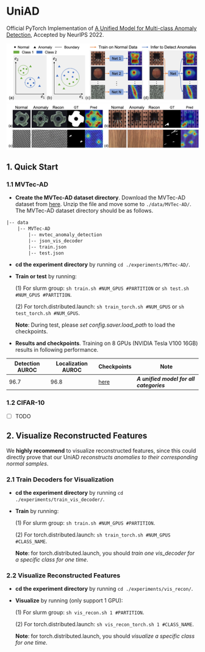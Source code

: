 # UniAD
Official PyTorch Implementation of [A Unified Model for Multi-class Anomaly Detection](https://arxiv.org/abs/2206.03687), Accepted by NeurIPS 2022.

![Image text](docs/setting.jpg)
![Image text](docs/res_mvtec.jpg)

## 1. Quick Start

### 1.1 MVTec-AD

- **Create the MVTec-AD dataset directory**. Download the MVTec-AD dataset from [here](https://www.mvtec.com/company/research/datasets/mvtec-ad). Unzip the file and move some to `./data/MVTec-AD/`. The MVTec-AD dataset directory should be as follows. 

```
|-- data
    |-- MVTec-AD
        |-- mvtec_anomaly_detection
        |-- json_vis_decoder
        |-- train.json
        |-- test.json
```

- **cd the experiment directory** by running `cd ./experiments/MVTec-AD/`. 

- **Train or test** by running: 

    (1) For slurm group:  `sh train.sh #NUM_GPUS #PARTITION` or `sh test.sh #NUM_GPUS #PARTITION`.

    (2) For torch.distributed.launch:  `sh train_torch.sh #NUM_GPUS` or `sh test_torch.sh #NUM_GPUS`.

    **Note**: During test, please *set config.saver.load_path* to load the checkpoints. 

- **Results and checkpoints**. Training on 8 GPUs (NVIDIA Tesla V100 16GB) results in following performance.

| Detection AUROC | Localization AUROC | Checkpoints | Note |
| ------ | ------ | ------ | ------ | 
|  96.7 | 96.8 | [here](https://drive.google.com/file/d/1q03ysv_5VJATlDN-A-c9zvcTuyEeaQHG/view?usp=sharing) | ***A unified model for all categories*** |

### 1.2 CIFAR-10

- [ ] TODO

## 2. Visualize Reconstructed Features

We **highly recommend** to visualize reconstructed features, since this could directly prove that our UniAD *reconstructs anomalies to their corresponding normal samples*. 

### 2.1 Train Decoders for Visualization

- **cd the experiment directory** by running `cd ./experiments/train_vis_decoder/`. 

- **Train** by running: 

    (1) For slurm group:  `sh train.sh #NUM_GPUS #PARTITION`.

    (2) For torch.distributed.launch: `sh train_torch.sh #NUM_GPUS #CLASS_NAME`.

    **Note**: for torch.distributed.launch, you should *train one vis_decoder for a specific class for one time*. 

### 2.2 Visualize Reconstructed Features

- **cd the experiment directory** by running `cd ./experiments/vis_recon/`. 

- **Visualize** by running (only support 1 GPU): 

    (1) For slurm group:  `sh vis_recon.sh 1 #PARTITION`.

    (2) For torch.distributed.launch:  `sh vis_recon_torch.sh 1 #CLASS_NAME`.

    **Note**: for torch.distributed.launch, you should *visualize a specific class for one time*. 
